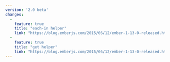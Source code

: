 ```yaml
---
version: '2.0 beta'
changes:
  -
    feature: true
    title: "each-in helper"
    link: "https://blog.emberjs.com/2015/06/12/ember-1-13-0-released.html"
  -
    feature: true
    title: "get helper"
    link: "https://blog.emberjs.com/2015/06/12/ember-1-13-0-released.html"
---
```

